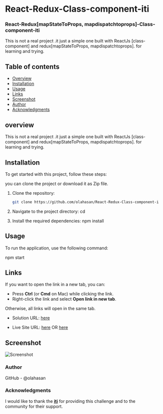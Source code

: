 # React-Redux-Class-component-iti  
### React-Redux[mapStateToProps, mapdispatchtoprops]-Class-component-iti

This is not a real project .it just a simple one built with ReactJs [class-component] and redux[mapStateToProps, mapdispatchtoprops]. for learning and trying.

## Table of contents

- [Overview](#overview)
- [Installation](#Installation)
- [Usage](#Usage)
- [Links](#Links)
- [Screenshot](#Screenshot)
- [Author](#author)
- [Acknowledgments](#Acknowledgments)


## overview
This is not a real project .it just a simple one built with ReactJs [class-component] and redux[mapStateToProps, mapdispatchtoprops]. for learning and trying.

## Installation
To get started with this project, follow these steps:

you can clone the project or download it as Zip file.
1. Clone the repository:
   ```bash
   git clone https://github.com/olahasan/React-Redux-Class-component-iti.git

2. Navigate to the project directory:
   cd <project-directory>

3. Install the required dependencies:
   npm install   


## Usage
To run the application, use the following command:

npm start


## Links

If you want to open the link in a new tab, you can:

- Press **Ctrl** (or **Cmd** on Mac) while clicking the link.
- Right-click the link and select **Open link in new tab**.

Otherwise, all links will open in the same tab.


- Solution URL: [here](https://github.com/olahasan/React-Redux-Class-component-iti)

- Live Site URL: [here](https://redux-classcomponent-iti.surge.sh/) OR [here](https://redux-classcomponent-iti.netlify.app/)

 ## Screenshot
 
![Screenshot](./public/redux.png)

### Author

GitHub - @olahasan

### Acknowledgments

I would like to thank the **[iti](https://iti.gov.eg/home)** for providing this challenge and to the community for their support.

